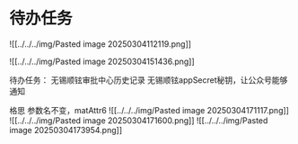 # 待办任务
![[../../../img/Pasted image 20250304112119.png]]

![[../../../img/Pasted image 20250304151436.png]]


待办任务：
无锡顺铉审批中心历史记录
无锡顺铉appSecret秘钥，让公众号能够通知

格思
参数名不变，matAttr6
![[../../../img/Pasted image 20250304171117.png]]
![[../../../img/Pasted image 20250304171600.png]]
![[../../../img/Pasted image 20250304173954.png]]